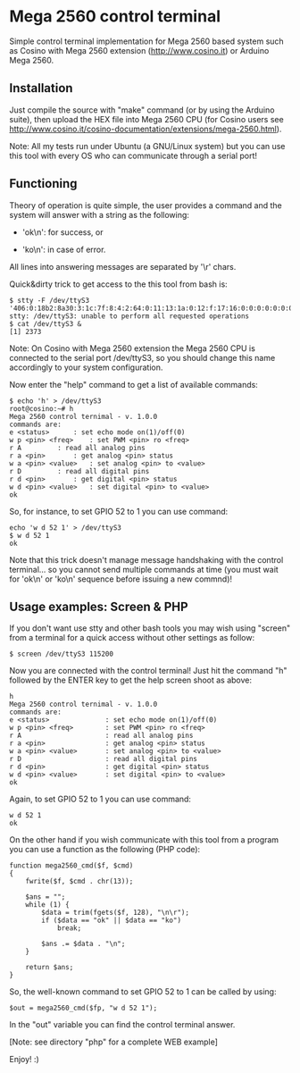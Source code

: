 Mega 2560 control terminal
==========================

Simple control terminal implementation for Mega 2560 based system such
as Cosino with Mega 2560 extension (http://www.cosino.it) or Arduino
Mega 2560.

Installation
------------

Just compile the source with "make" command (or by using the Arduino
suite), then upload the HEX file into Mega 2560 CPU (for Cosino users
see http://www.cosino.it/cosino-documentation/extensions/mega-2560.html).

Note: All my tests run under Ubuntu (a GNU/Linux system) but you can use
this tool with every OS who can communicate through a serial port!

Functioning
-----------

Theory of operation is quite simple, the user provides a command and the
system will answer with a string as the following:

* 'ok\n': for success, or

* 'ko\n': in case of error.

All lines into answering messages are separated by '\r' chars.

Quick&dirty trick to get access to the this tool from bash is:

    $ stty -F /dev/ttyS3 '406:0:18b2:8a30:3:1c:7f:8:4:2:64:0:11:13:1a:0:12:f:17:16:0:0:0:0:0:0:0:0:0:0:0:0:0:0:0:0'
    stty: /dev/ttyS3: unable to perform all requested operations
    $ cat /dev/ttyS3 &
    [1] 2373

Note: On Cosino with Mega 2560 extension the Mega 2560 CPU is
connected to the serial port /dev/ttyS3, so you should change this
name accordingly to your system configuration.

Now enter the "help" command to get a list of available commands:

    $ echo 'h' > /dev/ttyS3 
    root@cosino:~# h
    Mega 2560 control ternimal - v. 1.0.0
    commands are:
    e <status>		: set echo mode on(1)/off(0)
    w p <pin> <freq>	: set PWM <pin> ro <freq>
    r A			: read all analog pins
    r a <pin>		: get analog <pin> status
    w a <pin> <value>	: set analog <pin> to <value>
    r D			: read all digital pins
    r d <pin>		: get digital <pin> status
    w d <pin> <value>	: set digital <pin> to <value>
    ok

So, for instance, to set GPIO 52 to 1 you can use command:

    echo 'w d 52 1' > /dev/ttyS3 
    $ w d 52 1
    ok

Note that this trick doesn't manage message handshaking with the
control terminal... so you cannot send multiple commands at time (you
must wait for 'ok\n' or 'ko\n' sequence before issuing a new commnd)!

Usage examples: Screen & PHP
----------------------------

If you don't want use stty and other bash tools you may wish using
"screen" from a terminal for a quick access without other settings
as follow:

    $ screen /dev/ttyS3 115200

Now you are connected with the control terminal! Just hit the
command "h" followed by the ENTER key to get the help screen shoot
as above:

    h
    Mega 2560 control ternimal - v. 1.0.0
    commands are:
    e <status>              : set echo mode on(1)/off(0)
    w p <pin> <freq>        : set PWM <pin> ro <freq>
    r A                     : read all analog pins
    r a <pin>               : get analog <pin> status
    w a <pin> <value>       : set analog <pin> to <value>
    r D                     : read all digital pins
    r d <pin>               : get digital <pin> status
    w d <pin> <value>       : set digital <pin> to <value>
    ok

Again, to set GPIO 52 to 1 you can use command:

    w d 52 1
    ok

On the other hand if you wish communicate with this tool from a program
you can use a function as the following (PHP code):

    function mega2560_cmd($f, $cmd)
    {
        fwrite($f, $cmd . chr(13));
      
        $ans = "";
        while (1) {
            $data = trim(fgets($f, 128), "\n\r");
            if ($data == "ok" || $data == "ko")
                break;
     
            $ans .= $data . "\n";
        }
     
        return $ans;
    }

So, the well-known command to set GPIO 52 to 1 can be called by using:

    $out = mega2560_cmd($fp, "w d 52 1");

In the "out" variable you can find the control terminal answer.

[Note: see directory "php" for a complete WEB example]

Enjoy! :)
